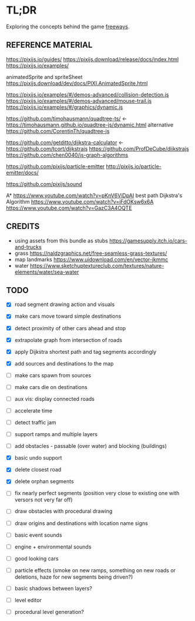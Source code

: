 # TL;DR

Exploring the concepts behind the game [freeways](https://captaingames.itch.io/freeways).

## REFERENCE MATERIAL

https://pixijs.io/guides/
https://pixijs.download/release/docs/index.html
https://pixijs.io/examples/

animatedSprite and spriteSheet https://pixijs.download/dev/docs/PIXI.AnimatedSprite.html


https://pixijs.io/examples/#/demos-advanced/collision-detection.js
https://pixijs.io/examples/#/demos-advanced/mouse-trail.js
https://pixijs.io/examples/#/graphics/dynamic.js

https://github.com/timohausmann/quadtree-ts/ <-
https://timohausmann.github.io/quadtree-js/dynamic.html
alternative https://github.com/CorentinTh/quadtree-js

https://github.com/getditto/dijkstra-calculator <-
https://github.com/tcort/dijkstrajs
https://github.com/ProfDeCube/dijkstrajs
https://github.com/chen0040/js-graph-algorithms

https://github.com/pixijs/particle-emitter
http://pixijs.io/particle-emitter/docs/

https://github.com/pixijs/sound


A* https://www.youtube.com/watch?v=pKnV6ViDpAI
best path Dijkstra's Algorithm https://www.youtube.com/watch?v=iFdOKsw6x6A
https://www.youtube.com/watch?v=GazC3A4OQTE


## CREDITS

- using assets from this bundle as stubs https://gamesupply.itch.io/cars-and-trucks
- grass https://naldzgraphics.net/free-seamless-grass-textures/
- map landmarks https://www.uidownload.com/en/vector-jkmmc
- water https://www.sketchuptextureclub.com/textures/nature-elements/water/sea-water


## TODO

- [x] road segment drawing action and visuals
- [x] make cars move toward simple destinations
- [x] detect proximity of other cars ahead and stop
- [x] extrapolate graph from intersection of roads
- [x] apply Dijkstra shortest path and tag segments accordingly
- [x] add sources and destinations to the map
- [ ] make cars spawn from sources
- [ ] make cars die on destinations
- [ ] aux vis: display connected roads
- [ ] accelerate time
- [ ] detect traffic jam
- [ ] support ramps and multiple layers
- [ ] add obstacles - passable (over water) and blocking (buildings)

- [x] basic undo support
- [x] delete closest road
- [x] delete orphan segments
- [ ] fix nearly perfect segments (position very close to existing one with versors not very far off)
- [ ] draw obstacles with procedural drawing
- [ ] draw origins and destinations with location name signs
- [ ] basic event sounds
- [ ] engine + environmental sounds
- [ ] good looking cars
- [ ] particle effects (smoke on new ramps, something on new roads or deletions, haze for new segments being driven?)
- [ ] basic shadows between layers?
- [ ] level editor
- [ ] procedural level generation?

